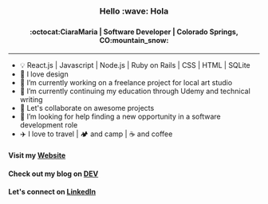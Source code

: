 <h3 align="center">
Hello :wave: Hola
<h3>
<h4 align="center">  
:octocat:CiaraMaria | Software Developer | Colorado Springs, CO:mountain_snow:
</h4> <hr>

- :bulb: React.js | Javascript | Node.js | Ruby on Rails | CSS | HTML | SQLite
- :art: I love design 
- 🔭 I’m currently working on a freelance project for local art studio
- 🌱 I’m currently continuing my education through Udemy and technical writing
- 👯 Let's collaborate on awesome projects 
- 🤔 I’m looking for help finding a new opportunity in a software development role
- :airplane: I love to travel | :camping: and camp | :coffee: and coffee

#### Visit my [Website](https://proiacm.github.io/)
#### Check out my blog on [DEV](https://dev.to/proiacm)
#### Let's connect on [LinkedIn](https://www.linkedin.com/in/cmproia/)
